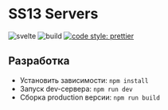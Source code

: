 # SS13 Servers

![svelte](https://img.shields.io/github/package-json/dependency-version/VChet/ss13-servers/dev/svelte?color=ff3e00)
![build](https://github.com/VChet/ss13-servers/workflows/build/badge.svg)
[![code style: prettier](https://img.shields.io/badge/code_style-prettier-ff69b4.svg)](https://github.com/prettier/prettier)

## Разработка

- Установить зависимости: `npm install`
- Запуск dev-сервера: `npm run dev`
- Сборка production версии: `npm run build`
